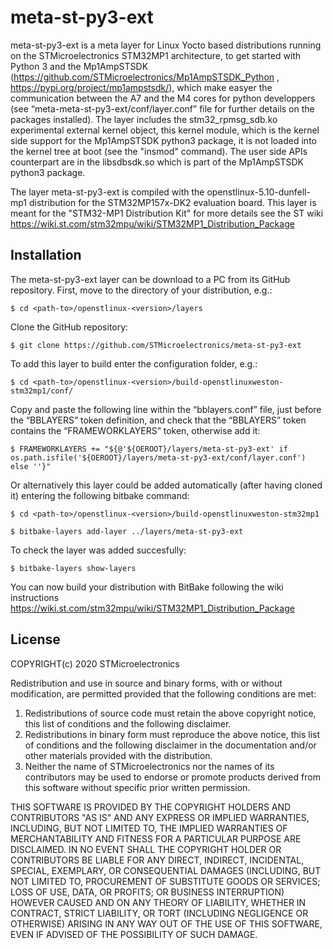 # meta-st-py3-ext

meta-st-py3-ext is a meta layer for Linux Yocto based distributions running on the STMicroelectronics STM32MP1 architecture, to get started with Python 3 and the Mp1AmpSTSDK (https://github.com/STMicroelectronics/Mp1AmpSTSDK_Python , https://pypi.org/project/mp1ampstsdk/), which make easyer the communication between the A7 and the M4 cores for python developpers (see “meta-meta-st-py3-ext/conf/layer.conf” file for further details on the packages installed). 
The layer includes the stm32_rpmsg_sdb.ko experimental external kernel object, this kernel module, which is the kernel side support for the Mp1AmpSTSDK python3 package, it is not loaded into the kernel tree at boot (see the "insmod" command). The user side APIs counterpart are in the libsdbsdk.so which is part of the Mp1AmpSTSDK python3 package.


The layer meta-st-py3-ext is compiled with the openstlinux-5.10-dunfell-mp1 distribution for the STM32MP157x-DK2 evaluation board. This layer is meant for the "STM32-MP1 Distribution Kit" for more details see the ST wiki https://wiki.st.com/stm32mpu/wiki/STM32MP1_Distribution_Package


## Installation
The meta-st-py3-ext layer can be download to a PC from its GitHub repository.
First, move to the <layers> directory of your distribution, e.g.:
  ```Shell
  $ cd <path-to>/openstlinux-<version>/layers
  ```
Clone the GitHub repository:
  ```Shell
  $ git clone https://github.com/STMicroelectronics/meta-st-py3-ext
  ```
To add this layer to build enter the configuration folder, e.g.:
  ```Shell
  $ cd <path-to>/openstlinux-<version>/build-openstlinuxweston-stm32mp1/conf/
  ```
Copy and paste the following line within the “bblayers.conf” file, just before the “BBLAYERS” token definition, and check that the “BBLAYERS” token contains the “FRAMEWORKLAYERS” token, otherwise add it:
  ```Shell
  $ FRAMEWORKLAYERS += "${@'${OEROOT}/layers/meta-st-py3-ext' if os.path.isfile('${OEROOT}/layers/meta-st-py3-ext/conf/layer.conf') else ''}"
  ```
Or alternatively this layer could be added automatically (after having cloned it) entering the following bitbake command:
  ```Shell
  $ cd <path-to>/openstlinux-<version>/build-openstlinuxweston-stm32mp1
  ```
  ```Shell
  $ bitbake-layers add-layer ../layers/meta-st-py3-ext
  ```
  To check the layer was added succesfully:
  ```Shell
  $ bitbake-layers show-layers
  ```


  
  
You can now build your distribution with BitBake following the wiki instructions https://wiki.st.com/stm32mpu/wiki/STM32MP1_Distribution_Package


## License
COPYRIGHT(c) 2020 STMicroelectronics

Redistribution and use in source and binary forms, with or without
modification, are permitted provided that the following conditions are met:
  1. Redistributions of source code must retain the above copyright notice,
     this list of conditions and the following disclaimer.
  2. Redistributions in binary form must reproduce the above 
     notice, this list of conditions and the following disclaimer in the
     documentation and/or other materials provided with the distribution.
  3. Neither the name of STMicroelectronics nor the names of its
     contributors may be used to endorse or promote products derived from
     this software without specific prior written permission.

THIS SOFTWARE IS PROVIDED BY THE COPYRIGHT HOLDERS AND CONTRIBUTORS "AS IS"
AND ANY EXPRESS OR IMPLIED WARRANTIES, INCLUDING, BUT NOT LIMITED TO, THE
IMPLIED WARRANTIES OF MERCHANTABILITY AND FITNESS FOR A PARTICULAR PURPOSE
ARE DISCLAIMED. IN NO EVENT SHALL THE COPYRIGHT HOLDER OR CONTRIBUTORS BE
LIABLE FOR ANY DIRECT, INDIRECT, INCIDENTAL, SPECIAL, EXEMPLARY, OR
CONSEQUENTIAL DAMAGES (INCLUDING, BUT NOT LIMITED TO, PROCUREMENT OF
SUBSTITUTE GOODS OR SERVICES; LOSS OF USE, DATA, OR PROFITS; OR BUSINESS
INTERRUPTION) HOWEVER CAUSED AND ON ANY THEORY OF LIABILITY, WHETHER IN
CONTRACT, STRICT LIABILITY, OR TORT (INCLUDING NEGLIGENCE OR OTHERWISE)
ARISING IN ANY WAY OUT OF THE USE OF THIS SOFTWARE, EVEN IF ADVISED OF THE
POSSIBILITY OF SUCH DAMAGE.
